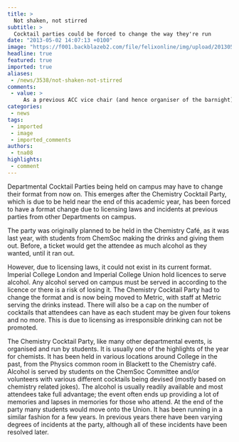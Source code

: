```yaml
---
title: >
  Not shaken, not stirred
subtitle: >
  Cocktail parties could be forced to change the way they're run
date: "2013-05-02 14:07:13 +0100"
image: "https://f001.backblazeb2.com/file/felixonline/img/upload/201305021455-tna08-chemistry-cocktail-party.jpg"
headline: true
featured: true
imported: true
aliases:
 - /news/3538/not-shaken-not-stirred
comments:
 - value: >
     As a previous ACC vice chair (and hence organiser of the barnight), I can tell you that their licensing excuse is a farce. Nowhere in the license does it say you have to strictly limit alcohol intake and the magical number of 4 drinks was literally picked out of the air by the previous union manager. <br> <br>Their reasoning is based on the one line in the license, which says that the union will abide by a policy of 'reponsible drinking'. This can be interpreted a hundred ways and the prudes who work for the union take it to mean 4 drinks. 4 drinks. But of course you can go to the bar and buy 50 if you wish. As if anyone comes and checks how many drinks are available on a drinking ticket at ACC barnight or these cocktail parties and if they did, why would they agree 4 is enough but 5 too much? Fools. ,Yet another case of the fun police at the union ruining it for everyone, no wonder theres such piss poor student statisfaction at Imperial. I think its about time they realise that people are going to go out and drin
categories:
 - news
tags:
 - imported
 - image
 - imported_comments
authors:
 - tna08
highlights:
 - comment
---
```


Departmental Cocktail Parties being held on campus may have to change their format from now on. This emerges after the Chemistry Cocktail Party, which is due to be held near the end of this academic year, has been forced to have a format change due to licensing laws and incidents at previous parties from other Departments on campus.

The party was originally planned to be held in the Chemistry Café, as it was last year, with students from ChemSoc making the drinks and giving them out. Before, a ticket would get the attendee as much alcohol as they wanted, until it ran out.

However, due to licensing laws, it could not exist in its current format. Imperial College London and Imperial College Union hold licences to serve alcohol. Any alcohol served on campus must be served in according to the licence or there is a risk of losing it. The Chemistry Cocktail Party had to change the format and is now being moved to Metric, with staff at Metric serving the drinks instead. There will also be a cap on the number of cocktails that attendees can have as each student may be given four tokens and no more. This is due to licensing as irresponsible drinking can not be promoted.

The Chemistry Cocktail Party, like many other departmental events, is organised and run by students. It is usually one of the highlights of the year for chemists. It has been held in various locations around College in the past, from the Physics common room in Blackett to the Chemistry café. Alcohol is served by students on the ChemSoc Committee and/or volunteers with various different cocktails being devised (mostly based on chemistry related jokes). The alcohol is usually readily available and most attendees take full advantage; the event often ends up providing a lot of memories and lapses in memories for those who attend. At the end of the party many students would move onto the Union. It has been running in a similar fashion for a few years. In previous years there have been varying degrees of incidents at the party, although all of these incidents have been resolved later.
